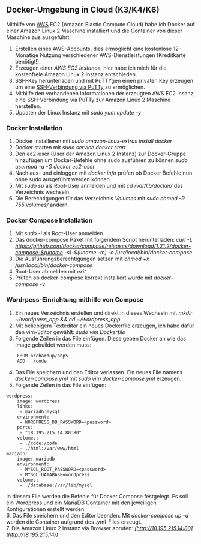 ## Docker-Umgebung in Cloud (K3/K4/K6)  
Mithilfe von [AWS](https://aws.amazon.com/) EC2 (Amazon Elastic Compute Cloud) habe ich Docker auf einer Amazon Linux 2 Maschine installiert und die Container von dieser Maschine aus ausgeführt.  
1. Erstellen eines AWS-Accounts, dies ermöglicht eine kostenlose 12-Monatige Nutzung verschiedener AWS-Dienstleistungen (Kreditkarte benötigt!).  
2. Erzeugen einer *AWS EC2 Instance*, hier habe ich mich für die kostenfreie Amazon Linux 2 Instanz entschieden.  
3. SSH-Key herunterladen und mit PuTTYgen einen privaten Key erzeugen um eine [SSH-Verbindung via PuTTy](https://docs.aws.amazon.com/AWSEC2/latest/UserGuide/putty.html?icmpid=docs_ec2_console) zu ermöglichen.  
4. Mithilfe den vorhandenen Informationen der erzeugten AWS EC2 Insanz, eine SSH-Verbindung via PuTTy zur Amazon Linux 2 Maschine herstellen.  
5. Updaten der Linux Instanz mit *sudo yum update -y*  

### Docker Installation  
1. Docker installieren mit *sudo amazon-linux-extras install docker*
2. Docker starten mit *sudo service docker start*  
3. Den ec2-user (User der Amazon Linux 2 Instanz) zur Docker-Gruppe hinzufügen um Docker-Befehle ohne sudo ausführen zu können *sudo usermod -a -G docker ec2-user*  
4.  Nach aus- und einloggen mit *docker info* prüfen ob Docker Befehle nun ohne sudo ausgeführt werden können.    
5.  Mit *sudo su* als Root-User anmelden und mit *cd /var/lib/docker/* das Verzeichnis wechseln.  
6.  Die Berechtigungen für das Verzeichnis *Volumes* mit *sudo chmod -R 755 volumes/* ändern.  

### Docker Compose Installation  
1. Mit *sudo -i* als Root-User anmelden  
2. Das docker-compose Paket mit folgendem Script herunterladen: *curl -L https://github.com/docker/compose/releases/download/1.21.2/docker-compose-$(uname -s)-$(uname -m) -o /usr/local/bin/docker-compose*  
3. Die Ausführungsberechtigungen setzen mit *chmod +x /usr/local/bin/docker-compose*  
4. Root-User abmelden mit *exit*  
5. Prüfen ob docker-compose korrekt installiert wurde mit *docker-compose -v*  

### Wordrpess-Einrichtung mithilfe von Compose  
1. Ein neues Verzeichnis erstellen und direkt in dieses Wechseln mit *mkdir ~/wordpress_app && cd ~/wordpress_app*  
2. Mit beliebigem Texteditor ein neues Dockerfile erzeugen, ich habe dafür den vim-Editor gewählt: *sudo vim Dockerfile*  
3. Folgende Zeilen in das File einfügen. Diese geben Docker an wie das Image gebuildet werden muss:  
```
    FROM orchardup/php5  
    ADD . /code  
```
4. Das File speichern und den Editor verlassen. Ein neues File namens *docker-compose.yml* mit *sudo vim docker-compose.yml* erzeugen.  
5. Folgende Zeilen in das File einfügen:
```
wordpress:
    image: wordpress
    links:
     - mariadb:mysql
    environment:
     - WORDPRESS_DB_PASSWORD=<password>
    ports:
     - "18.195.215.14:80:80"
    volumes:
     - ./code:/code
     - ./html:/var/www/html
mariadb:
    image: mariadb
    environment:
     - MYSQL_ROOT_PASSWORD=<password>
     - MYSQL_DATABASE=wordpress
    volumes:
     - ./database:/var/lib/mysql
``` 
In diesem File werden die Befehle für Docker Compose festgelegt. Es soll ein Wordpress und ein MariaDB Container mit den jeweiligen Konfigurationen erstellt werden.  
6. Das File speichern und den Editor beenden. Mit *docker-compose up -d* werden die Container aufgrund des .yml-Files erzeugt.  
7. Die Amazon Linux 2 Instanz via Browser abrufen: *[http://18.195.215.14:80](http://18.195.215.14/)*